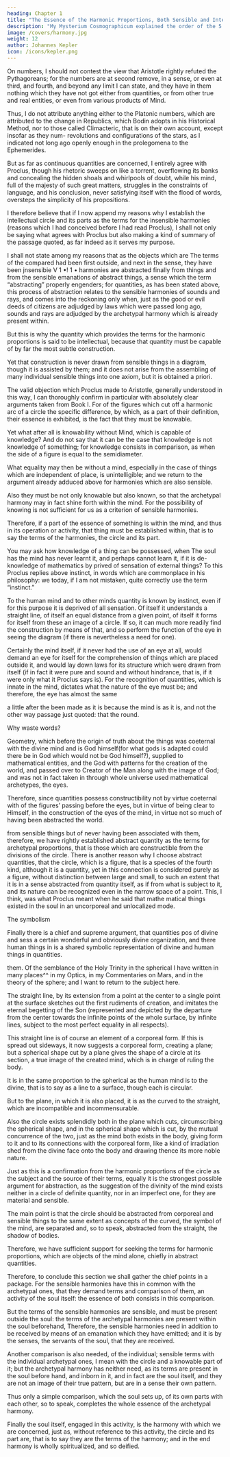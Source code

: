 ```yaml
---
heading: Chapter 1
title: "The Essence of the Harmonic Proportions, Both Sensible and Intelligible"
description: "My Mysterium Cosmographicum explained the order of the 5 solids in the world"
image: /covers/harmony.jpg
weight: 12
author: Johannes Kepler
icon: /icons/kepler.png
---
```



On numbers, I should not contest the view that Aristotle rightly refuted the Pythagoreans; for the numbers are at second remove, in a sense, or even at third, and fourth, and beyond any limit I can state, and they have in them nothing which they have not got either from quantities, or from other true and real entities, or even from various products of Mind.

Thus, I do not attribute anything either to the Platonic numbers, which are attributed to the change in Republics, which Bodin adopts in his Historical Method, nor to those called Climacteric, that is on their own account, except insofar as they num-
revolutions and configurations of the stars, as I indicated not long ago openly enough in the prolegomena to the Ephemerides.

But as far as continuous quantities are concerned, I entirely agree with Proclus, though his rhetoric sweeps on like a torrent, overflowing its banks and concealing the hidden shoals and whirlpools of doubt, while his mind, full of the majesty of such great matters, struggles in the constraints of language, and his conclusion, never satisfying itself with the flood of words, oversteps the simplicity of his propositions.

I therefore believe that if I now append my reasons why I establish the intellectual circle and its parts as the terms for the insensible harmonies (reasons which I had conceived before I had read Proclus), I shall not only be saying what agrees with Proclus but also making a kind of summary of the passage quoted, as far indeed as it serves my purpose. 

I shall not state among my reasons that as the objects which are The terms of the compared had been first outside, and next in the sense, they have been jnsensibie 
V
1
•! 1
•
harmonies are abstracted finally from things and from the sensible emanations of abstract things, a sense which the term “abstracting” properly engenders; for quantities, as has been stated above, this process of abstraction relates to the sensible harmonies of sounds and rays, and comes into the reckoning only when, just as the good or evil deeds of citizens are adjudged by laws which were passed long ago, sounds and rays are adjudged by the archetypal harmony which is already present within. 

But this is why the quantity which provides the terms for the harmonic proportions is said to be intellectual, because that quantity must be capable of by far the most subtle construction. 

Yet that construction is never drawn from sensible things in a diagram, though it is assisted by them; and it does not arise from the assembling of many individual sensible things into one axiom, but it is obtained
a priori. 

The valid objection which Proclus made to Aristotle, generally understood in this way, I can thoroughly confirm in particular with absolutely clear arguments taken from Book I. For of the figures which cut off a harmonic arc of a circle the specific difference, by which, as a part of their definition, their essence is exhibited, is the fact that they must be knowable. 

Yet what after all is knowability without Mind, which is capable of knowledge? And do not say that it can be the case
that knowledge is not knowledge of something; for knowledge consists in comparison, as when the side of a figure is equal to the semidiameter.

What equality may then be without a mind, especially in the case of things which are independent of place, is unintelligible; and we return to the argument already adduced above for harmonies which are also sensible.

Also they must be not only knowable but also known, so that the archetypal harmony may in fact shine forth within the mind. For the possibility of knowing is not sufficient for us as a criterion of sensible
harmonies.

Therefore, if a part of the essence of something is within the mind, and thus in its operation or activity, that thing must be established within, that is to say the terms of the harmonies, the circle and its part.

You may ask how knowledge of a thing can be possessed, when The soul has the mind has never learnt it, and perhaps cannot learn it, if it is de- knowledge of mathematics by prived of sensation of external things? To this Proclus replies above instinct, in words which are commonplace in his philosophy: we today, if I am
not mistaken, quite correctly use the term “instinct.” 

To the human mind and to other minds quantity is known by instinct, even if for this purpose it is deprived of all sensation. Of itself it understands a straight line, of itself an equal distance from a given point, of itself it forms for itself from these an image of a circle. If so, it can much more readily find the construction by means of that, and so
perform the function of the eye in seeing the diagram (if there is nevertheless a need for one).

Certainly the mind itself, if it never had the use of an eye at all, would demand an eye for itself for the comprehension of things which are placed outside it, and would lay down laws for its structure which were drawn from itself (if in fact it were pure and sound and without hindrance, that is, if it were only what it Proclus says
is). For the recognition of quantities, which is innate in the mind, dictates what the nature of the eye must be; and therefore, the eye has almost the same

a little after the
been made as it is because the mind is as it is, and not the other way
passage just
quoted: that the
round.

Why waste words? 

Geometry, which before the origin of truth about the
things was coeternal with the divine mind and is God himself(for what
gods is adapted could
there be in God which would not be God himself?), supplied
to mathematical
entities, and the
God with patterns for the creation of the world, and passed over to
Creator of the
Man along with the image of God; and was not in fact taken in through
whole universe
used mathematical archetypes,
the eyes.

Therefore, since quantities possess constructibility not by virtue coeternal with
of the figures’ passing before the eyes, but in virtue of being clear to Himself, in the
construction of the eyes of the mind, in virtue not so much of having been abstracted
the world.

from sensible things but of never having been associated with them,
therefore, we have rightly established abstract quantity as the terms
for archetypal proportions, that is those which are constructible from
the divisions of the circle.
There is another reason why I choose abstract quantities, that the
circle, which is a figure, that is a species of the fourth kind, although
it is a quantity, yet in this connection is considered purely as a figure,
without distinction between large and small, to such an extent that
it is in a sense abstracted from quantity itself, as if from what is subject
to it, and its nature can be recognized even in the narrow space of
a point. This, I think, was what Proclus meant when he said that mathe­
matical things existed in the soul in an uncorporeal and unlocalized
mode.

The symbolism

Finally there is a chief and supreme argument, that quantities pos of divine and
sess a certain wonderful and obviously divine organization, and there
human things in
is a shared symbolic representation of divine and human things in
quantities.

them. Of the semblance of the Holy Trinity in the spherical I have
written in many places^^ in my Optics, in my Commentaries on Mars, and in the theory of the sphere; and I want to return to the subject here.

The straight line, by its extension from a point at the center to a single point at the surface sketches out the first rudiments of creation, and imitates the eternal begetting of the Son (represented and depicted by the departure from the center towards the infinite points of the whole surface, by infinite lines, subject
to the most perfect equality in all respects).

This straight line is of course an element of a corporeal form. If this is spread out sideways, it now suggests a corporeal form, creating a plane; but a spherical shape cut by a plane gives the shape of a circle at its section, a true image of the created mind, which is in charge of ruling the body. 

It is in the same proportion to the spherical as the human mind is to the divine, that is to say as a line to a surface, though each is circular.

But to the plane, in which it is also placed, it is as the curved to the straight, which are incompatible and incommensurable. 

Also the circle exists splendidly both in the plane which cuts, circumscribing the spherical shape, and in the spherical shape which is cut, by the mutual concurrence of the two, just as the mind both exists in the body, giving form to it and to its connections with the corporeal form, like a kind of irradiation shed from the divine face onto the body and drawing thence its more noble nature. 

Just as this is a confirmation from the harmonic proportions of the circle as the subject and the source of their terms, equally it is the strongest possible argument for abstraction, as the suggestion of the divinity of the mind exists neither in a circle of definite quantity, nor in an imperfect one, for they are material and sensible. 

The main point is that the circle should be abstracted from corporeal and sensible things to the same extent as concepts of the curved, the symbol of the mind, are separated and, so to speak, abstracted from the straight, the shadow of bodies. 

Therefore, we have sufficient support for seeking the terms
for harmonic proportions, which are objects of the mind alone, chiefly
in abstract quantities.

Therefore, to conclude this section we shall gather the chief points in a package. For the sensible harmonies have this in common with the archetypal ones, that they demand terms and comparison of them, an activity of the soul itself: the essence of both consists in this comparison.

But the terms of the sensible harmonies are sensible, and must be present outside the soul: the terms of the archetypal harmonies are present within the soul beforehand, Therefore, the sensible harmonies need in addition to be received by means of an emanation which they have emitted; and it is by the senses, the servants of the soul, that they are received.

Another comparison is also needed, of the individual; sensible terms with the individual archetypal ones, I mean with the circle and a knowable part of it; but the archetypal harmony has neither need, as its terms are present in the soul before 
hand, and inborn in it, and in fact are the soul itself, and they are not an image of their true pattern, but are in a sense their own pattern.

Thus only a simple comparison, which the soul sets up, of its own parts with each other, so to speak, completes the whole essence of the archetypal harmony. 

Finally the soul itself, engaged in this activity, is the harmony with which we are concerned, just as, without reference to this activity, the circle and its part are, that is to say they are the terms of the harmony; and in the end harmony is wholly spiritualized, and so deified. 
